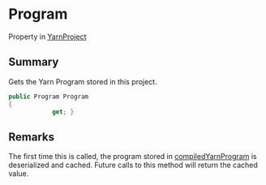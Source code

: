 # Program

Property in [YarnProject](yarn.unity.yarnproject.md)

## Summary

Gets the Yarn Program stored in this project.

```csharp
public Program Program
{
            get; }
```

## Remarks

The first time this is called, the program stored in [compiledYarnProgram](yarn.unity.yarnproject.compiledyarnprogram.md) is deserialized and cached. Future calls to this method will return the cached value.
